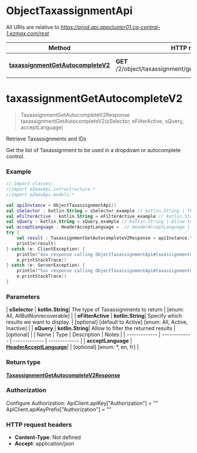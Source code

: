 # ObjectTaxassignmentApi

All URIs are relative to *https://prod.api.appcluster01.ca-central-1.ezmax.com/rest*

| Method | HTTP request | Description |
| ------------- | ------------- | ------------- |
| [**taxassignmentGetAutocompleteV2**](ObjectTaxassignmentApi.md#taxassignmentGetAutocompleteV2) | **GET** /2/object/taxassignment/getAutocomplete/{sSelector} | Retrieve Taxassignments and IDs |


<a id="taxassignmentGetAutocompleteV2"></a>
# **taxassignmentGetAutocompleteV2**
> TaxassignmentGetAutocompleteV2Response taxassignmentGetAutocompleteV2(sSelector, eFilterActive, sQuery, acceptLanguage)

Retrieve Taxassignments and IDs

Get the list of Taxassignment to be used in a dropdown or autocomplete control.

### Example
```kotlin
// Import classes:
//import eZmaxApi.infrastructure.*
//import eZmaxApi.models.*

val apiInstance = ObjectTaxassignmentApi()
val sSelector : kotlin.String = sSelector_example // kotlin.String | The type of Taxassignments to return
val eFilterActive : kotlin.String = eFilterActive_example // kotlin.String | Specify which results we want to display.
val sQuery : kotlin.String = sQuery_example // kotlin.String | Allow to filter the returned results
val acceptLanguage : HeaderAcceptLanguage =  // HeaderAcceptLanguage | 
try {
    val result : TaxassignmentGetAutocompleteV2Response = apiInstance.taxassignmentGetAutocompleteV2(sSelector, eFilterActive, sQuery, acceptLanguage)
    println(result)
} catch (e: ClientException) {
    println("4xx response calling ObjectTaxassignmentApi#taxassignmentGetAutocompleteV2")
    e.printStackTrace()
} catch (e: ServerException) {
    println("5xx response calling ObjectTaxassignmentApi#taxassignmentGetAutocompleteV2")
    e.printStackTrace()
}
```

### Parameters
| **sSelector** | **kotlin.String**| The type of Taxassignments to return | [enum: All, AllButNonrecoverable] |
| **eFilterActive** | **kotlin.String**| Specify which results we want to display. | [optional] [default to Active] [enum: All, Active, Inactive] |
| **sQuery** | **kotlin.String**| Allow to filter the returned results | [optional] |
| Name | Type | Description  | Notes |
| ------------- | ------------- | ------------- | ------------- |
| **acceptLanguage** | [**HeaderAcceptLanguage**](.md)|  | [optional] [enum: *, en, fr] |

### Return type

[**TaxassignmentGetAutocompleteV2Response**](TaxassignmentGetAutocompleteV2Response.md)

### Authorization


Configure Authorization:
    ApiClient.apiKey["Authorization"] = ""
    ApiClient.apiKeyPrefix["Authorization"] = ""

### HTTP request headers

 - **Content-Type**: Not defined
 - **Accept**: application/json

